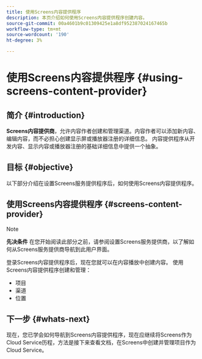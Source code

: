 ```yaml
---
title: 使用Screens内容提供程序
description: 本页介绍如何使用Screens内容提供程序创建内容。
source-git-commit: 00a4601b9c01309425e1a8df952387024167465b
workflow-type: tm+mt
source-wordcount: '190'
ht-degree: 3%

---
```



# 使用Screens内容提供程序 {#using-screens-content-provider}

## 简介 {#introduction}

**Screens内容提供商**，允许内容作者创建和管理渠道。内容作者可以添加新内容、编辑内容，而不必担心创建显示屏或播放器注册的详细信息。 内容提供程序从开发内容、显示内容或播放器注册的基础详细信息中提供一个抽象。

## 目标 {#objective}

以下部分介绍在设置Screens服务提供程序后，如何使用Screens内容提供程序。

## 使用Screens内容提供程序 {#screens-content-provider}

>[!NOTE]
>**先决条件**
>在您开始阅读此部分之前，请参阅设置Screens服务提供商，以了解如何从Screens服务提供商导航到此用户界面。

登录Screens内容提供程序后，现在您就可以在内容播放中创建内容。 使用Screens内容提供程序创建和管理：

* 项目
* 渠道
* 位置

## 下一步 {#whats-next}

现在，您已学会如何导航到Screens内容提供程序，现在应继续将Screens作为Cloud Service历程，方法是接下来查看文档，在Screens中创建并管理项目作为Cloud Service。


